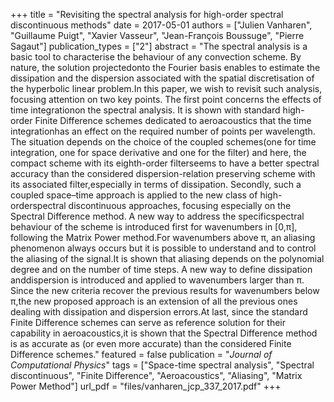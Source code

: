 +++
title = "Revisiting the spectral analysis for high-order spectral discontinuous methods"
date = 2017-05-01
authors = ["Julien Vanharen", "Guillaume Puigt", "Xavier Vasseur", "Jean-François Boussuge", "Pierre Sagaut"]
publication_types = ["2"]
abstract = "The spectral analysis is a basic tool to characterise the behaviour of any convection scheme. By nature, the solution projectedonto the Fourier basis enables to estimate the dissipation and the dispersion associated with the spatial discretisation of the hyperbolic linear problem.In this paper, we wish to revisit such analysis, focusing attention on two key points. The first point concerns the effects of time integrationon the spectral analysis. It is shown with standard high-order Finite Difference schemes dedicated to aeroacoustics that the time integrationhas an effect on the required number of points per wavelength. The situation depends on the choice of the coupled schemes(one for time integration, one for space derivative and one for the filter) and here, the compact scheme with its eighth-order filterseems to have a better spectral accuracy than the considered dispersion-relation preserving scheme with its associated filter,especially in terms of dissipation. Secondly, such a coupled space–time approach is applied to the new class of high-orderspectral discontinuous approaches, focusing especially on the Spectral Difference method. A new way to address the specificspectral behaviour of the scheme is introduced first for wavenumbers in [0,π], following the Matrix Power method.For wavenumbers above π, an aliasing phenomenon always occurs but it is possible to understand and to control the aliasing of the signal.It is shown that aliasing depends on the polynomial degree and on the number of time steps. A new way to define dissipation anddispersion is introduced and applied to wavenumbers larger than π. Since the new criteria recover the previous results for wavenumbers below π,the new proposed approach is an extension of all the previous ones dealing with dissipation and dispersion errors.At last, since the standard Finite Difference schemes can serve as reference solution for their capability in aeroacoustics,it is shown that the Spectral Difference method is as accurate as (or even more accurate) than the considered Finite Difference schemes."
featured = false
publication = "*Journal of Computational Physics*"
tags = ["Space-time spectral analysis", "Spectral discontinuous", "Finite Difference", "Aeroacoustics", "Aliasing", "Matrix Power Method"]
url_pdf = "files/vanharen_jcp_337_2017.pdf"
+++

